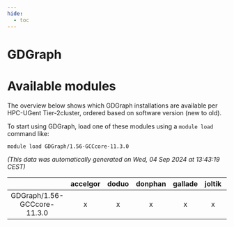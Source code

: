 ```yaml
---
hide:
  - toc
---
```


GDGraph
=======

# Available modules


The overview below shows which GDGraph installations are available per HPC-UGent Tier-2cluster, ordered based on software version (new to old).

To start using GDGraph, load one of these modules using a `module load` command like:

```shell
module load GDGraph/1.56-GCCcore-11.3.0
```

*(This data was automatically generated on Wed, 04 Sep 2024 at 13:43:19 CEST)*  

| |accelgor|doduo|donphan|gallade|joltik|shinx|skitty|
| :---: | :---: | :---: | :---: | :---: | :---: | :---: | :---: |
|GDGraph/1.56-GCCcore-11.3.0|x|x|x|x|x|-|x|
